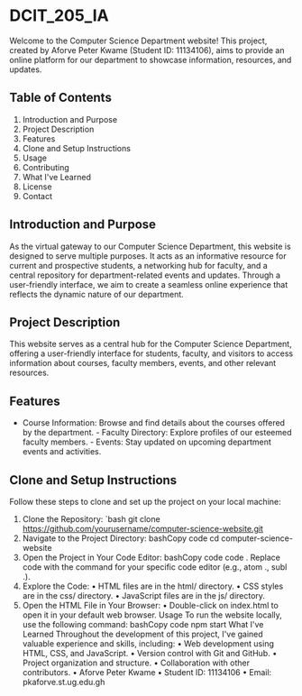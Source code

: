 # DCIT_205_IA
  Welcome to the Computer Science Department website!
 This project, created by Aforve Peter Kwame (Student ID: 11134106), aims to provide an online platform for our department to showcase information, resources, and updates.
 ## Table of Contents
 1. Introduction and Purpose
 2. Project Description
 3. Features
 4. Clone and Setup Instructions
 5. Usage
 6. Contributing
 7. What I've Learned
 8. License
 9. Contact

## Introduction and Purpose
 As the virtual gateway to our Computer Science Department, this website is designed to serve multiple purposes. It acts as an informative resource for current and prospective students, a networking hub for faculty, and a central repository for department-related events and updates. Through a user-friendly interface, we aim to create a seamless online experience that reflects the dynamic nature of our department.
 ## Project Description 
This website serves as a central hub for the Computer Science Department, offering a user-friendly interface for students, faculty, and visitors to access information about courses, faculty members, events, and other relevant resources.
 ## Features
 - Course Information: Browse and find details about the courses offered by the department. - Faculty Directory: Explore profiles of our esteemed faculty members. - Events: Stay updated on upcoming department events and activities. 
## Clone and Setup Instructions
 Follow these steps to clone and set up the project on your local machine:
 1. Clone the Repository: `bash git clone https://github.com/yourusername/computer-science-website.git 
2. Navigate to the Project Directory:
bashCopy code
cd computer-science-website 
3. Open the Project in Your Code Editor:
bashCopy code
code . 
Replace code with the command for your specific code editor (e.g., atom ., subl .).
4. Explore the Code:
• HTML files are in the html/ directory.
• CSS styles are in the css/ directory.
• JavaScript files are in the js/ directory.
5. Open the HTML File in Your Browser:
• Double-click on index.html to open it in your default web browser.
Usage
To run the website locally, use the following command:
bashCopy code
npm start 
What I've Learned
Throughout the development of this project, I've gained valuable experience and skills, including:
• Web development using HTML, CSS, and JavaScript.
• Version control with Git and GitHub.
• Project organization and structure.
• Collaboration with other contributors.
• Aforve Peter Kwame
• Student ID: 11134106
• Email: pkaforve.st.ug.edu.gh

